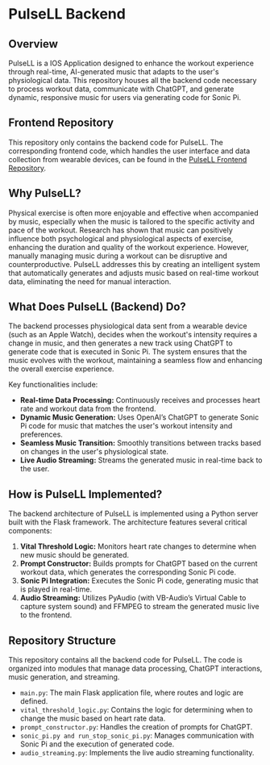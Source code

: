 # PulseLL Backend

## Overview

PulseLL is a IOS Application designed to enhance the workout experience through real-time, AI-generated music that adapts to the user's physiological data. This repository houses all the backend code necessary to process workout data, communicate with ChatGPT, and generate dynamic, responsive music for users via generating code for Sonic Pi.

## Frontend Repository

This repository only contains the backend code for PulseLL. The corresponding frontend code, which handles the user interface and data collection from wearable devices, can be found in the [PulseLL Frontend Repository](https://github.com/your-username/pulseLL-frontend).

## Why PulseLL?

Physical exercise is often more enjoyable and effective when accompanied by music, especially when the music is tailored to the specific activity and pace of the workout. Research has shown that music can positively influence both psychological and physiological aspects of exercise, enhancing the duration and quality of the workout experience. However, manually managing music during a workout can be disruptive and counterproductive. PulseLL addresses this by creating an intelligent system that automatically generates and adjusts music based on real-time workout data, eliminating the need for manual interaction.

## What Does PulseLL (Backend) Do?

The backend processes physiological data sent from a wearable device (such as an Apple Watch), decides when the workout's intensity requires a change in music, and then generates a new track using ChatGPT to generate code that is executed in Sonic Pi. The system ensures that the music evolves with the workout, maintaining a seamless flow and enhancing the overall exercise experience.

Key functionalities include:

- **Real-time Data Processing:** Continuously receives and processes heart rate and workout data from the frontend.
- **Dynamic Music Generation:** Uses OpenAI’s ChatGPT to generate Sonic Pi code for music that matches the user's workout intensity and preferences.
- **Seamless Music Transition:** Smoothly transitions between tracks based on changes in the user's physiological state.
- **Live Audio Streaming:** Streams the generated music in real-time back to the user.

## How is PulseLL Implemented?

The backend architecture of PulseLL is implemented using a Python server built with the Flask framework. The architecture features several critical components:

1. **Vital Threshold Logic:** Monitors heart rate changes to determine when new music should be generated.
2. **Prompt Constructor:** Builds prompts for ChatGPT based on the current workout data, which generates the corresponding Sonic Pi code.
3. **Sonic Pi Integration:** Executes the Sonic Pi code, generating music that is played in real-time.
4. **Audio Streaming:** Utilizes PyAudio (with VB-Audio’s Virtual Cable to capture system sound) and FFMPEG to stream the generated music live to the frontend.

## Repository Structure

This repository contains all the backend code for PulseLL. The code is organized into modules that manage data processing, ChatGPT interactions, music generation, and streaming. 

- `main.py`: The main Flask application file, where routes and logic are defined.
- `vital_threshold_logic.py`: Contains the logic for determining when to change the music based on heart rate data.
- `prompt_constructor.py`: Handles the creation of prompts for ChatGPT.
- `sonic_pi.py and run_stop_sonic_pi.py`: Manages communication with Sonic Pi and the execution of generated code.
- `audio_streaming.py`: Implements the live audio streaming functionality.

